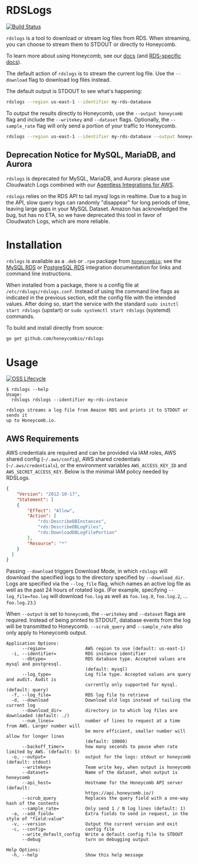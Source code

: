 # RDSLogs
[![Build Status](https://travis-ci.org/honeycombio/rdslogs.svg?branch=main)](https://travis-ci.org/honeycombio/rdslogs)

`rdslogs` is a tool to download or stream log files from RDS. When streaming, you
can choose to stream them to STDOUT or directly to Honeycomb.

To learn more about using Honeycomb, see our [docs](https://honeycomb.io/docs) (and [RDS-specific docs](https://honeycomb.io/docs/connect/mysql/rds/)).

The default action of `rdslogs` is to stream the current log file. Use the
`--download` flag to download log files instead.

The default output is STDOUT to see what's happening:

```sh
rdslogs --region us-east-1 --identifier my-rds-database
```

To output the results directly to Honeycomb, use the `--output honeycomb` flag
and include the `--writekey` and `--dataset` flags.  Optionally, the
`--sample_rate` flag will only send a portion of your traffic to Honeycomb.

```sh
rdslogs --region us-east-1 --identifier my-rds-database --output honeycomb --writekey abcabc123123 --dataset "rds logs"
```

## Deprecation Notice for MySQL, MariaDB, and Aurora

`rdslogs` is deprecated for MySQL, MariaDB, and Aurora: please use Cloudwatch Logs combined with our [Agentless Integrations for AWS](https://github.com/honeycombio/agentless-integrations-for-aws#mysql-rds-integration-for-cloudwatch-logs).

`rdslogs` relies on the RDS API to tail mysql logs in realtime. Due to a bug in the API, slow query logs can randomly "disappear" for long periods of time, leaving large gaps in your MySQL Dataset. Amazon has acknowledged the bug, but has no ETA, so we have deprecated this tool in favor of Cloudwatch Logs, which are more reliable.

# Installation

`rdslogs` is available as a `.deb` or `.rpm` package from [`honeycombio`][hq];
see the [MySQL RDS][mysql-rds-download] or [PostgreSQL RDS][pg-rds-download]
integration documentation for links and command line instructions.

[hq]: https://honeycomb.io
[mysql-rds-download]: https://honeycomb.io/docs/getting-data-in/integrations/databases/mysql/rds/#download-the-rds-connector-rdslogs
[pg-rds-download]: https://honeycomb.io/docs/getting-data-in/integrations/databases/postgresql/rds/#download-the-rds-connector-rdslogs

When installed from a package, there is a config file at
`/etc/rdslogs/rdslogs.conf`. Instead of using the command line flags as
indicated in the previous section, edit the config file with the intended
values.  After doing so, start the service with the standard `sudo initctl start
rdslogs` (upstart) or `sudo systemctl start rdslogs` (systemd) commands.

To build and install directly from source:

```sh
go get github.com/honeycombio/rdslogs
```

# Usage

[![OSS Lifecycle](https://img.shields.io/osslifecycle/honeycombio/REPO)](https://github.com/honeycombio/home/blob/main/honeycomb-oss-lifecycle-and-practices.md)

```nil
$ rdslogs --help
Usage:
  rdslogs rdslogs --identifier my-rds-instance

rdslogs streams a log file from Amazon RDS and prints it to STDOUT or sends it
up to Honeycomb.io.
```

## AWS Requirements

AWS credentials are required and can be provided via IAM roles, AWS shared
config (`~/.aws/config`), AWS shared credentials (`~/.aws/credentials`), or
the environment variables `AWS_ACCESS_KEY_ID` and `AWS_SECRET_ACCESS_KEY`.
Below is the minimal IAM policy needed by RDSLogs.

```json
{
    "Version": "2012-10-17",
    "Statement": [
    {
        "Effect": "Allow",
        "Action": [
            "rds:DescribeDBInstances",
            "rds:DescribeDBLogFiles",
            "rds:DownloadDBLogFilePortion"
        ],
        "Resource": "*"
    }
  ]
}
```

Passing `--download` triggers Download Mode, in which `rdslogs` will download the
specified logs to the directory specified by `--download_dir`. Logs are specified
via the `--log_file` flag, which names an active log file as well as the past 24
hours of rotated logs. (For example, specifying `--log_file=foo.log` will download
`foo.log` as well as `foo.log.0`, `foo.log.2`, ... `foo.log.23`.)

When `--output` is set to `honeycomb`, the `--writekey` and `--dataset` flags are
required. Instead of being printed to STDOUT, database events from the log will
be transmitted to Honeycomb. `--scrub_query` and `--sample_rate` also only apply to
Honeycomb output.

```nil
Application Options:
      --region=               AWS region to use (default: us-east-1)
  -i, --identifier=           RDS instance identifier
      --dbtype=               RDS database type. Accepted values are mysql and postgresql.
                              (default: mysql)
      --log_type=             Log file type. Accepted values are query and audit. Audit is
                              currently only supported for mysql. (default: query)
  -f, --log_file=             RDS log file to retrieve
  -d, --download              Download old logs instead of tailing the current log
      --download_dir=         directory in to which log files are downloaded (default: ./)
      --num_lines=            number of lines to request at a time from AWS. Larger number will
                              be more efficient, smaller number will allow for longer lines
                              (default: 10000)
      --backoff_timer=        how many seconds to pause when rate limited by AWS. (default: 5)
  -o, --output=               output for the logs: stdout or honeycomb (default: stdout)
      --writekey=             Team write key, when output is honeycomb
      --dataset=              Name of the dataset, when output is honeycomb
      --api_host=             Hostname for the Honeycomb API server (default:
                              https://api.honeycomb.io/)
      --scrub_query           Replaces the query field with a one-way hash of the contents
      --sample_rate=          Only send 1 / N log lines (default: 1)
  -a, --add_field=            Extra fields to send in request, in the style of "field:value"
  -v, --version               Output the current version and exit
  -c, --config=               config file
      --write_default_config  Write a default config file to STDOUT
      --debug                 turn on debugging output

Help Options:
  -h, --help                  Show this help message
```
